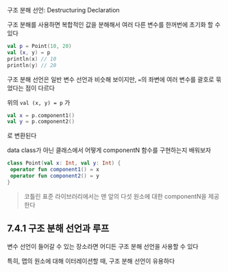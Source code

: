  구조 분해 선언: Destructuring Declaration
 
 구조 분해를 사용하면 복합적인 값을 분해해서 여러 다른 변수를 한꺼번에 초기화 할 수 있다
 
 ```kotlin
 val p = Point(10, 20)
 val (x, y) = p
 println(x) // 10
 println(y) // 20
 ```
 
 구조 분해 선언은 일반 변수 선언과 비슷해 보이지만, `=`의 좌변에 여러 변수를 괄호로 묶었다는 점이 다르다
 
 위의 `val (x, y) = p` 가
 ```kotlin
 val x = p.component1()
 val y = p.component2()
 ```
 로 변환된다
 
 data class가 아닌 클래스에서 어떻게 componentN 함수를 구현하는지 배워보자
 
 ```kotlin
 class Point(val x: Int, val y: Int) {
  operator fun component1() = x
  operator fun component2() = y
}
```

> 코틀린 표준 라이브러리에서는 맨 앞의 다섯 원소에 대한 componentN을 제공한다

## 7.4.1 구조 분해 선언과 루프

변수 선언이 들어갈 수 있는 장소라면 어디든 구조 분해 선언을 사용할 수 있다

특히, 맵의 원소에 대해 이터레이션할 때, 구조 분해 선언이 유용하다
